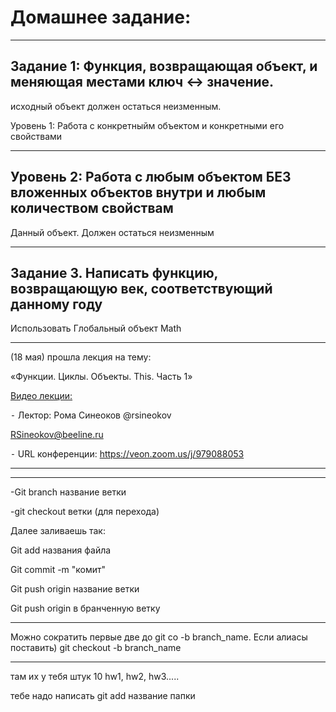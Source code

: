 # Домашнее задание:

------------------

## Задание 1: Функция, возвращающая объект, и меняющая местами ключ <-> значение.

исходный объект должен остаться неизменным.

Уровень 1: Работа с конкретныйм объектом и конкретными его свойствами

------------------


## Уровень 2: Работа с любым объектом БЕЗ вложенных объектов внутри и любым количеством свойствам

Данный объект. Должен остаться неизменным

------------------

## Задание 3. Написать функцию, возвращающую век, соответствующий данному году

Использовать Глобальный объект Math


------------------

(18 мая) прошла лекция на тему:

«Функции. Циклы. Объекты. This. Часть 1»

[Видео лекции:](https://youtu.be/KOpjv6dzUTE)

 ⁃ Лектор: Рома Синеоков @rsineokov

RSineokov@beeline.ru

 ⁃ URL конференции: https://veon.zoom.us/j/979088053

------------------
------------------


-Git branch название ветки

-git checkout ветки (для перехода)

Далее заливаешь так: 

Git add названия файла

Git commit -m "комит"

Git push origin название ветки

Git push origin в бранченную ветку

----------------------

Можно сократить первые две до 
git co -b branch_name. Если алиасы поставить)
git checkout -b branch_name

----------------------

там их у тебя штук 10
hw1, hw2, hw3.....

тебе надо написать git add название папки